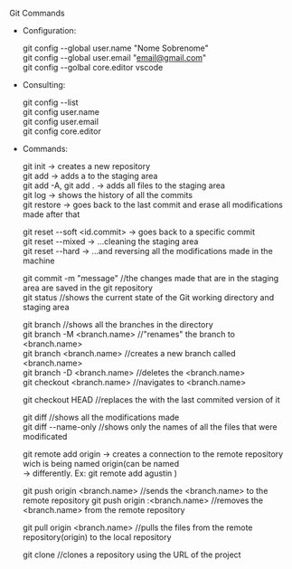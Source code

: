 Git Commands

 * Configuration:

   git config --global user.name "Nome Sobrenome" \
   git config --global user.email "email@gmail.com"\
   git config --golbal core.editor vscode 

 * Consulting: 

   git config --list \
   git config user.name \
   git config user.email \
   git config core.editor

 * Commands:

   git init ->                              creates a new repository \
   git add <file> ->                        adds a <file> to the staging area \
   git add -A, git add . ->                 adds all files to the staging area \
   git log ->                               shows the history of all the commits \
   git restore <file> ->                    goes back to the last commit and erase all modifications made after that 
   
   git reset --soft  <id.commit> ->           goes back to a specific commit \
   git reset --mixed ->                       ...cleaning the staging area \
   git reset --hard ->                        ...and reversing all the modifications made in the machine 

   git commit -m "message"                  //the changes made that are in the staging area are saved in the git repository \
   git status                               //shows the current state of the Git working directory and staging area

   git branch                               //shows all the branches in the directory \
   git branch -M <branch.name>              //"renames" the branch to <branch.name> \
   git branch <branch.name>                 //creates a new branch called <branch.name> \
   git branch -D <branch.name>              //deletes the <branch.name> \
   git checkout <branch.name>               //navigates to <branch.name>

   git checkout HEAD <file>                 //replaces the <file> with the last commited version of it 

   git diff                                 //shows all the modifications made \
   git diff --name-only                     //shows only the names of all the files that were modificated

   git remote add origin <remote repo url> -> creates a connection to the remote repository wich is being named origin(can be named  \
                                           -> differently. Ex: git remote add agustin <remote repo url>)
   
   git push origin <branch.name>            //sends the <branch.name> to the remote repository
   git push origin :<branch.name>           //removes the <branch.name> from the remote repository

   git pull origin <branch.name>            //pulls the files from the remote repository(origin) to the local repository

   git clone <URL>                          //clones a repository using the URL of the project
